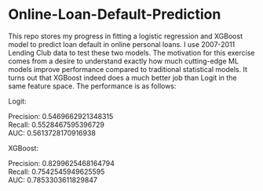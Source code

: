 # Online-Loan-Default-Prediction

This repo stores my progress in fitting a logistic regression and XGBoost model to predict loan default in online personal loans. I use 2007-2011 Lending Club data to test these two models. The motivation for this exercise comes from a desire to understand exactly how much cutting-edge ML models improve performance compared to traditional statistical models. It turns out that XGBoost indeed does a much better job than Logit in the same feature space. The performance is as follows:

Logit:

Precision:  0.5469662921348315 <br>
Recall:  0.5528467595396729 <br>
AUC:  0.5613728170916938

XGBoost:

Precision:  0.8299625468164794 <br>
Recall:  0.7542545949625595 <br>
AUC:  0.7853303611829847

